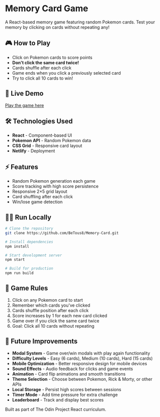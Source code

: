 # Memory Card Game

A React-based memory game featuring random Pokemon cards. Test your memory by clicking on cards without repeating any!

## 🎮 How to Play

- Click on Pokemon cards to score points
- **Don't click the same card twice!** 
- Cards shuffle after each click
- Game ends when you click a previously selected card
- Try to click all 10 cards to win!

## 🚀 Live Demo

[Play the game here](https://chimerical-profiterole-f636ac.netlify.app/)

## 🛠️ Technologies Used

- **React** - Component-based UI
- **Pokemon API** - Random Pokemon data
- **CSS Grid** - Responsive card layout
- **Netlify** - Deployment

## ⚡ Features

- Random Pokemon generation each game
- Score tracking with high score persistence
- Responsive 2×5 grid layout
- Card shuffling after each click
- Win/lose game detection

## 🏃‍♂️ Run Locally

```bash
# Clone the repository
git clone https://github.com/BeTous8/Memory-Card.git

# Install dependencies
npm install

# Start development server
npm start

# Build for production
npm run build
```

## 🎯 Game Rules

1. Click on any Pokemon card to start
2. Remember which cards you've clicked
3. Cards shuffle position after each click
4. Score increases by 1 for each new card clicked
5. Game over if you click the same card twice
6. Goal: Click all 10 cards without repeating

## 🔮 Future Improvements

- **Modal System** - Game over/win modals with play again functionality
- **Difficulty Levels** - Easy (6 cards), Medium (10 cards), Hard (15 cards)
- **Mobile Optimization** - Better responsive design for mobile devices
- **Sound Effects** - Audio feedback for clicks and game events
- **Animation** - Card flip animations and smooth transitions
- **Theme Selection** - Choose between Pokemon, Rick & Morty, or other APIs
- **Local Storage** - Persist high scores between sessions
- **Timer Mode** - Add time pressure for extra challenge
- **Leaderboard** - Track and display best scores

Built as part of The Odin Project React curriculum.